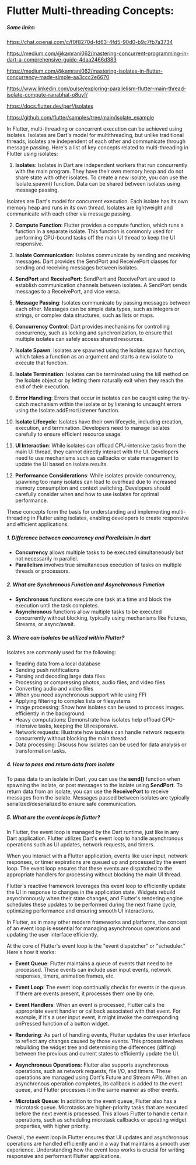 # Flutter Multi-threading Concepts:

##### Some links:
https://chat.openai.com/c/f0f8270d-fd63-4fd5-90d0-b9c7fb7a3734

https://medium.com/@kamrani062/mastering-concurrent-programming-in-dart-a-comprehensive-guide-4daa2466d383

https://medium.com/@kamrani062/mastering-isolates-in-flutter-concurrency-made-simple-aa3ccc2e6670

https://www.linkedin.com/pulse/exploring-parallelism-flutter-main-thread-isolate-compute-ranabhat-o8uyf/

https://docs.flutter.dev/perf/isolates

https://github.com/flutter/samples/tree/main/isolate_example



In Flutter, multi-threading or concurrent execution can be achieved using isolates. Isolates are Dart's model for multithreading, but unlike traditional threads, isolates are independent of each other and communicate through message passing. Here's a list of key concepts related to multi-threading in Flutter using isolates:


1. **Isolates**: Isolates in Dart are independent workers that run concurrently with the main program. They have their own memory heap and do not share state with other isolates. To create a new isolate, you can use the Isolate.spawn() function. Data can be shared between isolates using message passing.

 Isolates are Dart's model for concurrent execution. Each isolate has its own memory heap and runs in its own thread. Isolates are lightweight and communicate with each other via message passing.

2. **Compute Function**: Flutter provides a compute function, which runs a function in a separate isolate. This function is commonly used for performing CPU-bound tasks off the main UI thread to keep the UI responsive.

3. **Isolate Communication**: Isolates communicate by sending and receiving messages. Dart provides the SendPort and ReceivePort classes for sending and receiving messages between isolates.

4. **SendPort** and **ReceivePort**: SendPort and ReceivePort are used to establish communication channels between isolates. A SendPort sends messages to a ReceivePort, and vice versa.

5. **Message Passing**: Isolates communicate by passing messages between each other. Messages can be simple data types, such as integers or strings, or complex data structures, such as lists or maps.

6. **Concurrency Control**: Dart provides mechanisms for controlling concurrency, such as locking and synchronization, to ensure that multiple isolates can safely access shared resources.

7. **Isolate Spawn**: Isolates are spawned using the Isolate.spawn function, which takes a function as an argument and starts a new isolate to execute that function.

8. **Isolate Termination**: Isolates can be terminated using the kill method on the Isolate object or by letting them naturally exit when they reach the end of their execution.

9. **Error Handling**: Errors that occur in isolates can be caught using the try-catch mechanism within the isolate or by listening to uncaught errors using the Isolate.addErrorListener function.

10. **Isolate Lifecycle**: Isolates have their own lifecycle, including creation, execution, and termination. Developers need to manage isolates carefully to ensure efficient resource usage.

11. **UI Interaction**: While isolates can offload CPU-intensive tasks from the main UI thread, they cannot directly interact with the UI. Developers need to use mechanisms such as callbacks or state management to update the UI based on isolate results.

12. **Performance Considerations**: While isolates provide concurrency, spawning too many isolates can lead to overhead due to increased memory consumption and context switching. Developers should carefully consider when and how to use isolates for optimal performance.

These concepts form the basis for understanding and implementing multi-threading in Flutter using isolates, enabling developers to create responsive and efficient applications.

##### 1. Difference between concurrency and Parellelsim in dart
- **Concurrency** allows multiple tasks to be executed simultaneously but not necessarily in parallel.
- **Parallelism** involves true simultaneous execution of tasks on multiple threads or processors.

##### 2. What are Synchronous Function and Asynchronous Function

- **Synchronous** functions execute one task at a time and block the execution until the task completes.
- **Asynchronous** functions allow multiple tasks to be executed concurrently without blocking, typically using mechanisms like Futures, Streams, or async/await.

##### 3. Where can isolates be utilized within Flutter?
Isolates are commonly used for the following:

- Reading data from a local database
- Sending push notifications
- Parsing and decoding large data files
- Processing or compressing photos, audio files, and video files
- Converting audio and video files
- When you need asynchronous support while using FFI
- Applying filtering to complex lists or filesystems
- Image processing: Show how isolates can be used to process images. efficiently in the background.
- Heavy computations: Demonstrate how isolates help offload CPU-intensive tasks, keeping the UI responsive.
- Network requests: Illustrate how isolates can handle network requests concurrently without blocking the main thread.
- Data processing: Discuss how isolates can be used for data analysis or transformation tasks.

##### 4.  How to pass and return data from isolate

To pass data to an isolate in Dart, you can use the **send()** function when spawning the isolate, or post messages to the isolate using **SendPort**. To return data from an isolate, you can use the **ReceivePort** to receive messages from the isolate. Messages passed between isolates are typically serialized/deserialized to ensure safe communication.

##### 5.  What are the event loops in flutter?
In Flutter, the event loop is managed by the Dart runtime, just like in any Dart application. Flutter utilizes Dart's event loop to handle asynchronous operations such as UI updates, network requests, and timers.

When you interact with a Flutter application, events like user input, network responses, or timer expirations are queued up and processed by the event loop. The event loop ensures that these events are dispatched to the appropriate handlers for processing without blocking the main UI thread.

Flutter's reactive framework leverages this event loop to efficiently update the UI in response to changes in the application state. Widgets rebuild asynchronously when their state changes, and Flutter's rendering engine schedules these updates to be performed during the next frame cycle, optimizing performance and ensuring smooth UI interactions.

In Flutter, as in many other modern frameworks and platforms, the concept of an event loop is essential for managing asynchronous operations and updating the user interface efficiently.

At the core of Flutter's event loop is the "event dispatcher" or "scheduler." Here's how it works:

- **Event Queue**: Flutter maintains a queue of events that need to be processed. These events can include user input events, network responses, timers, animation frames, etc.

- **Event Loop**: The event loop continually checks for events in the queue. If there are events present, it processes them one by one.

- **Event Handlers**: When an event is processed, Flutter calls the appropriate event handler or callback associated with that event. For example, if it's a user input event, it might invoke the corresponding onPressed function of a button widget.

- **Rendering**: As part of handling events, Flutter updates the user interface to reflect any changes caused by those events. This process involves rebuilding the widget tree and determining the differences (diffing) between the previous and current states to efficiently update the UI.

- **Asynchronous Operations**: Flutter also supports asynchronous operations, such as network requests, file I/O, and timers. These operations are managed using Dart's Future and Stream APIs. When an asynchronous operation completes, its callback is added to the event queue, and Flutter processes it in the same manner as other events.

- **Microtask Queue**: In addition to the event queue, Flutter also has a microtask queue. Microtasks are higher-priority tasks that are executed before the next event is processed. This allows Flutter to handle certain operations, such as scheduling microtask callbacks or updating widget properties, with higher priority.

Overall, the event loop in Flutter ensures that UI updates and asynchronous operations are handled efficiently and in a way that maintains a smooth user experience. Understanding how the event loop works is crucial for writing responsive and performant Flutter applications.















